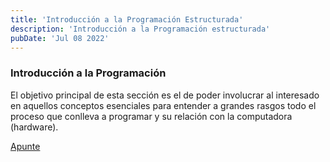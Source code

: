 ```yaml
---
title: 'Introducción a la Programación Estructurada'
description: 'Introducción a la Programación estructurada'
pubDate: 'Jul 08 2022'
---
```


### Introducción a la Programación

El objetivo principal de esta sección es el de poder involucrar al interesado en aquellos conceptos esenciales para entender a grandes rasgos todo el proceso que conlleva a programar y su relación con la computadora (hardware).


<!-- <a href="https://docs.google.com/presentation/d/1jVNCbyvZQfGq4hbxX_oGyXRrLPEIfAI2eVVMf8dP5xU/" target="_blank">Presentacion Visual</a> -->

<a href="https://docs.google.com/document/d/19oRE2Re-1EN41Tt7NJDyBmp0tVk572KvsBXqQdOn4L4/" target="_blank">Apunte</a>